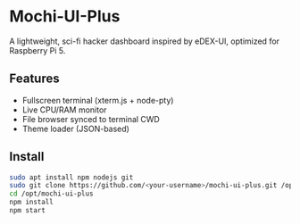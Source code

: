 # Mochi-UI-Plus

A lightweight, sci-fi hacker dashboard inspired by eDEX-UI, optimized for Raspberry Pi 5.

## Features
- Fullscreen terminal (xterm.js + node-pty)
- Live CPU/RAM monitor
- File browser synced to terminal CWD
- Theme loader (JSON-based)

## Install
```bash
sudo apt install npm nodejs git
sudo git clone https://github.com/<your-username>/mochi-ui-plus.git /opt/mochi-ui-plus
cd /opt/mochi-ui-plus
npm install
npm start
